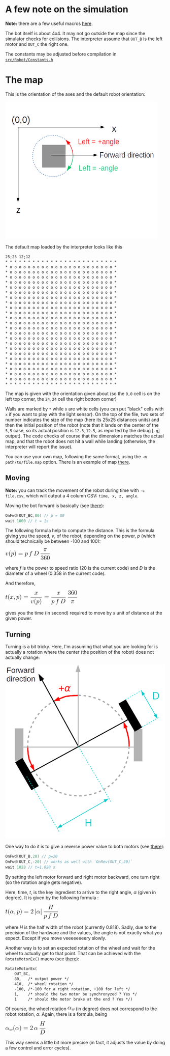 # A few note on the simulation

**Note:** there are a few useful macros [here](../tests/commons.inc).

The bot itself is about 4x4. It may not go outside the map since the simulator checks for collisions.
The interpreter assume that `OUT_B` is the left motor and `OUT_C` the right one.

The constants may be adjusted before compilation in [`src/Robot/Constants.h`](../src/Robot/Constants.h)

# The map

This is the orientation of the axes and the default robot orientation:

![](im/axes.png)

The default map loaded by the interpreter looks like this

```
25;25 12;12
* * * * * * * * * * * * * * * * * * * * * * * * *
* o o o o o o o o o o o o o o o o o o o o o o o *
* o o o o o o o o o o o o o o o o o o o o o o o *
* o o o o o o o o o o o o o o o o o o o o o o o *
* o o o o o o o o o o o o o o o o o o o o o o o *
* o o o o o o o o o o o o o o o o o o o o o o o *
* o o o o o o o o o o o o o o o o o o o o o o o *
* o o o o o o o o o o o o o o o o o o o o o o o *
* o o o o o o o o o o o o o o o o o o o o o o o *
* o o o o o o o o o o o o o o o o o o o o o o o *
* o o o o o o o o o o o o o o o o o o o o o o o *
* o o o o o o o o o o o o o o o o o o o o o o o *
* o o o o o o o o o o o o o o o o o o o o o o o *
* o o o o o o o o o o o o o o o o o o o o o o o *
* o o o o o o o o o o o o o o o o o o o o o o o *
* o o o o o o o o o o o o o o o o o o o o o o o *
* o o o o o o o o o o o o o o o o o o o o o o o *
* o o o o o o o o o o o o o o o o o o o o o o o *
* o o o o o o o o o o o o o o o o o o o o o o o *
* o o o o o o o o o o o o o o o o o o o o o o o *
* o o o o o o o o o o o o o o o o o o o o o o o *
* o o o o o o o o o o o o o o o o o o o o o o o *
* o o o o o o o o o o o o o o o o o o o o o o o *
* o o o o o o o o o o o o o o o o o o o o o o o *
* * * * * * * * * * * * * * * * * * * * * * * * *
```

The map is given with the orientation given about (so the `0,0` cell is on the left top corner, the `24,24` cell the right bottom corner)

Walls are marked by `*` while `o` are white cells (you can put "black" cells with `x` if you want to play with the light sensor).
On the top of the file, two sets of number indicates the size of the map (here its 25x25 distances units) and then the initial position of the robot (note that it lands on the center of the `5,5` case, so its actual position is `12.5,12.5`, as reported by the debug [`-g`] output).
The code checks of course that the dimensions matches the actual map, and that the robot does not hit a wall while landing (otherwise, the interpreter will report the issue).

You can use your own map, following the same format, using the `-m path/to/file.map` option. There is an example of map [there](../tests/testmap.map).

## Moving

**Note:** you can track the movement of the robot during time with `-c file.csv`, which will output a 4 column CSV: `time, x, z, angle`.

Moving the bot forward is basically (see [there](../tests/simple.nbc)):

```c
OnFwd(OUT_BC,80) // p = 80
wait 1000 // t = 1s
```

The following formula help to compute the distance. This is the formula giving you the speed, *v*, of the robot, depending on the power, *p* (which should technically be between -100 and 100):

![](im/vp.png)

where *f* is the power to speed ratio (20 is the current code) and *D* is the diameter of a wheel (0.358 in the current code).

And therefore,

![](im/txp.png)

gives you the time (in second) required to move by *x* unit of distance at the given power.


## Turning

Turning is a bit tricky. Here, I'm assuming that what you are looking for is actually a rotation where the center (the position of the robot) does not actually change:

![](im/rot.png)
 
One way to do it is to give a reverse power value to both motors (see [there](../tests/simpleturn.nbc)):

```c
OnFwd(OUT_B,20) // p=20
OnFwd(OUT_C,-20) // works as well with `OnRev(OUT_C,20)`
wait 1028 // t=1.028 s
```

By setting the left motor forward and right motor backward, one turn right (so the rotation angle gets negative).

Here, time, *t*, is the key ingredient to arrive to the right angle, *α* (given in degree). It is given by the following formula : 

![](im/talphap.png)

where *H* is the half width of the robot (currently 0.818).
Sadly, due to the precision of the hardware and the values, the angle is not exactly what you expect. Except if you move veeeeeeeery slowly.

Another way is to set an expected rotation of the wheel and wait for the wheel to actually get to that point.
That can be achieved with the `RotateMotorEx()` macro (see [there](../tests/simpleturn2.nbc)):

```
RotateMotorEx(
    OUT_BC, 
    80,   /* output power */
    410,  /* wheel rotation */ 
    -100, /*-100 for a right rotation, +100 for left */ 
    1,    /* should the two motor be synchronyzed ? Yes */ 
    1     /* should the motor brake at the end ? Yes */)
```

Of course, the wheel rotation ![](im/alpha_w.png) (in degree) does not correspond to the robot rotation, *α*. Again, there is a formula, being 

![equation](im/alpha_weq.png)
 
This way seems a little bit more precise (in fact, it adjusts the value by doing a few control and error cycles).

